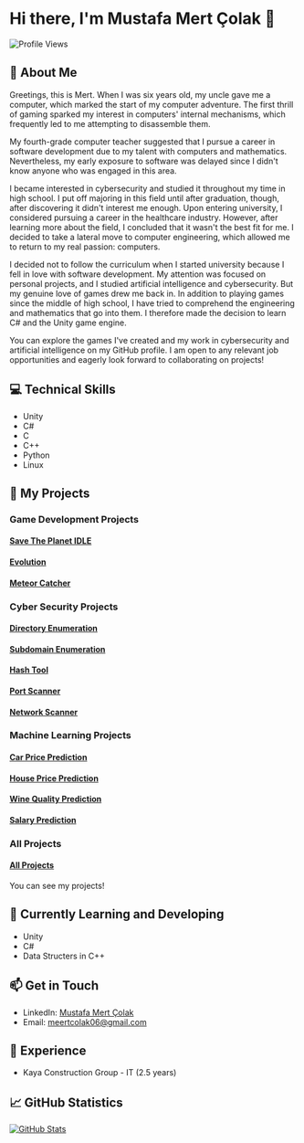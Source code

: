 # Hi there, I'm Mustafa Mert Çolak 👋

![Profile Views](https://komarev.com/ghpvc/?username=MertColakk&color=brightgreen)

## 🧠 About Me
Greetings, this is Mert.
When I was six years old, my uncle gave me a computer, which marked the start of my computer adventure. The first thrill of gaming sparked my interest in computers' internal mechanisms, which frequently led to me attempting to disassemble them.

My fourth-grade computer teacher suggested that I pursue a career in software development due to my talent with computers and mathematics. Nevertheless, my early exposure to software was delayed since I didn't know anyone who was engaged in this area.

I became interested in cybersecurity and studied it throughout my time in high school. I put off majoring in this field until after graduation, though, after discovering it didn't interest me enough. Upon entering university, I considered pursuing a career in the healthcare industry. However, after learning more about the field, I concluded that it wasn't the best fit for me. I decided to take a lateral move to computer engineering, which allowed me to return to my real passion: computers.

I decided not to follow the curriculum when I started university because I fell in love with software development. My attention was focused on personal projects, and I studied artificial intelligence and cybersecurity. But my genuine love of games drew me back in. In addition to playing games since the middle of high school, I have tried to comprehend the engineering and mathematics that go into them. I therefore made the decision to learn C# and the Unity game engine.

You can explore the games I've created and my work in cybersecurity and artificial intelligence on my GitHub profile. I am open to any relevant job opportunities and eagerly look forward to collaborating on projects!
## 💻 Technical Skills
- Unity
- C#
- C
- C++
- Python
- Linux
  

## 🚀 My Projects

### Game Development Projects
#### [Save The Planet IDLE](https://github.com/MertColakk/SaveThePlanet-Idle)
#### [Evolution](https://github.com/MertColakk/Evolution-Game)
#### [Meteor Catcher](https://github.com/MertColakk/CatchTheMeteors)

### Cyber Security Projects
#### [Directory Enumeration](https://github.com/MertColakk/Directory_Finder)
#### [Subdomain Enumeration](https://github.com/MertColakk/Subdomain_Finder)
#### [Hash Tool](https://github.com/MertColakk/QrNX_Hash_Tool)
#### [Port Scanner](https://github.com/MertColakk/Port_Scanner)
#### [Network Scanner](https://github.com/MertColakk/Simple_Net_Scanner)

### Machine Learning Projects
#### [Car Price Prediction](https://github.com/MertColakk/Car_Price_Prediction)
#### [House Price Prediction](https://github.com/MertColakk/House_Price_Guesser)
#### [Wine Quality Prediction](https://github.com/MertColakk/Wine_Quality)
#### [Salary Prediction](https://github.com/MertColakk/Salary_Guesser)

### All Projects
#### [All Projects](https://github.com/MertColakk?tab=repositories)

You can see my projects!

## 🌱 Currently Learning and Developing

- Unity
- C#
- Data Structers in C++

## 📫 Get in Touch

- LinkedIn: [Mustafa Mert Çolak](https://www.linkedin.com/in/mustafa-mert-çolak-aa6a112a6/)
- Email: meertcolak06@gmail.com

## 💼 Experience

- Kaya Construction Group - IT (2.5 years)

## 📈 GitHub Statistics

[![GitHub Stats](https://github-readme-stats.vercel.app/api?username=MertColakk&show_icons=true&count_private=true&hide=prs,issues&theme=radical)](https://github.com/anuraghazra/github-readme-stats)
